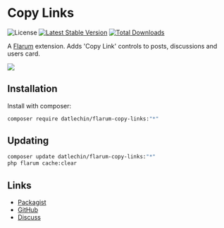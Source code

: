 # Copy Links

![License](https://img.shields.io/badge/license-MIT-blue.svg) [![Latest Stable Version](https://img.shields.io/packagist/v/datlechin/flarum-copy-links.svg)](https://packagist.org/packages/datlechin/flarum-copy-links) [![Total Downloads](https://img.shields.io/packagist/dt/datlechin/flarum-copy-links.svg)](https://packagist.org/packages/datlechin/flarum-copy-links)

A [Flarum](http://flarum.org) extension. Adds 'Copy Link' controls to posts, discussions and users card.

![](https://i.imgur.com/8Z0uPIq.png)

## Installation

Install with composer:

```sh
composer require datlechin/flarum-copy-links:"*"
```

## Updating

```sh
composer update datlechin/flarum-copy-links:"*"
php flarum cache:clear
```

## Links

- [Packagist](https://packagist.org/packages/datlechin/flarum-copy-links)
- [GitHub](https://github.com/datlechin/flarum-copy-links)
- [Discuss](https://discuss.flarum.org/d/33808)
